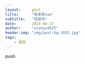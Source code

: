 ```yaml
---
layout:     post
title:      "来来来vue"
subtitle:   "信邪吗"
date:       2024-04-17
author:     "xianyu4625"
header-img: "img/post-bg-2015.jpg"
tags:
    - 经验
---
```


push